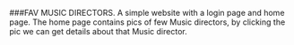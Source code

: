 ###FAV MUSIC DIRECTORS.
A simple website with a login page and home page. 
The home page contains pics of few Music directors, by clicking the pic we can get details about that Music director.
